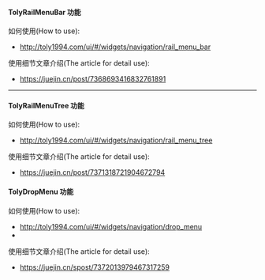 #### TolyRailMenuBar 功能

如何使用(How to use):
- http://toly1994.com/ui/#/widgets/navigation/rail_menu_bar

使用细节文章介绍(The article for detail  use):
- https://juejin.cn/post/7368693416832761891


---

#### TolyRailMenuTree 功能

如何使用(How to use):
- http://toly1994.com/ui/#/widgets/navigation/rail_menu_tree

使用细节文章介绍(The article for detail  use):
- https://juejin.cn/post/7371318721904672794


#### TolyDropMenu 功能

如何使用(How to use):
- http://toly1994.com/ui/#/widgets/navigation/drop_menu
- 
使用细节文章介绍(The article for detail  use):
- https://juejin.cn/spost/7372013979467317259
